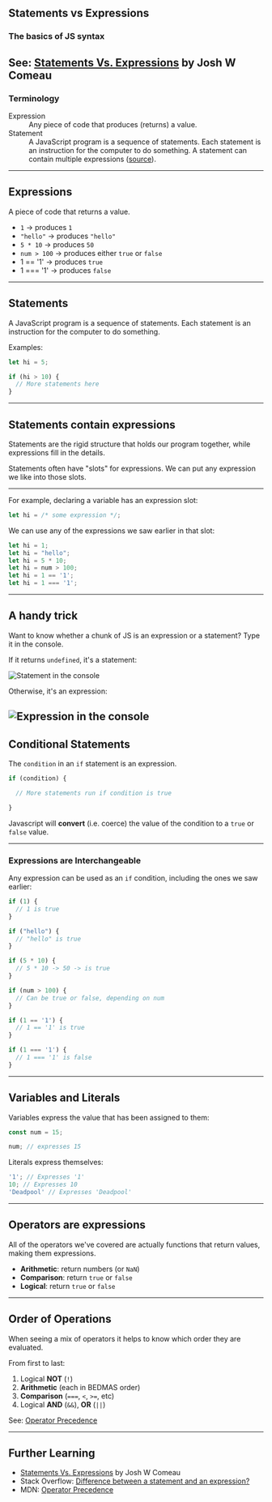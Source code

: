 
## Statements vs Expressions
### The basics of JS syntax
See: [Statements Vs. Expressions](https://www.joshwcomeau.com/javascript/statements-vs-expressions/) by Josh W Comeau
---

### Terminology

<dl>
  <dt>Expression</dt>
  <dd>Any piece of code that produces (returns) a value.</dd>
  <dt>Statement</dt>
  <dd>A JavaScript program is a sequence of statements. Each statement is an instruction for the computer to do something. A statement can contain multiple expressions (<a href="https://www.joshwcomeau.com/javascript/statements-vs-expressions/">source</a>).</dd>
</dl>

---

## Expressions
A piece of code that returns a value.

- `1` → produces `1`
- `"hello"` → produces `"hello"`
- `5 * 10` → produces `50`
- `num > 100` → produces either `true` or `false`
- 1 == '1' → produces `true`
- 1 === '1' → produces `false`

---

## Statements
A JavaScript program is a sequence of statements. Each statement is an instruction for the computer to do something.

Examples:

```js
let hi = 5;
```

```js
if (hi > 10) {
  // More statements here
}
```

---

## Statements contain expressions

Statements are the rigid structure that holds our program together, while expressions fill in the details.

Statements often have "slots" for expressions. We can put any expression we like into those slots.

---

For example, declaring a variable has an expression slot:

```js
let hi = /* some expression */;
```

We can use any of the expressions we saw earlier in that slot:

```js
let hi = 1;
let hi = "hello";
let hi = 5 * 10;
let hi = num > 100;
let hi = 1 == '1';
let hi = 1 === '1';
```

---

## A handy trick

Want to know whether a chunk of JS is an expression or a statement? Type it in the console. 

If it returns `undefined`, it's a statement:

![Statement in the console](/images/js/statement.png)

Otherwise, it's an expression:

![Expression in the console](/images/js/expression.png)
---

## Conditional Statements
The `condition` in an `if` statement is an expression.

```js
if (condition) {

  // More statements run if condition is true

}
```
Javascript will **convert** (i.e. coerce) the value of the condition to a `true` or `false` value.

---

### Expressions are Interchangeable
Any expression can be used as an `if` condition, including the ones we saw earlier:

```js
if (1) {
  // 1 is true
}

if ("hello") {
  // "hello" is true
}

if (5 * 10) {
  // 5 * 10 -> 50 -> is true
}

if (num > 100) {
  // Can be true or false, depending on num
}

if (1 == '1') {
  // 1 == '1' is true
} 

if (1 === '1') {
  // 1 === '1' is false
} 
```

---

## Variables and Literals
Variables express the value that has been assigned to them:

```js
const num = 15;

num; // expresses 15
```

Literals express themselves:

```js
'1'; // Expresses '1'
10; // Expresses 10
'Deadpool' // Expresses 'Deadpool'
```

---

## Operators are expressions
All of the operators we've covered are actually functions that return values, making them expressions.

- **Arithmetic**: return numbers (or `NaN`)
- **Comparison**: return `true` or `false`
- **Logical**: return `true` or `false`

---

## Order of Operations
When seeing a mix of operators it helps to know which order they are evaluated. 

From first to last:
1. Logical **NOT** (`!`)
2. **Arithmetic** (each in BEDMAS order)
3. **Comparison** (`===`, `<`, `>=`, etc)
4. Logical **AND** (`&&`), **OR** (`||`)

See: [Operator Precedence](https://developer.mozilla.org/en-US/docs/Web/JavaScript/Reference/Operators/Operator_Precedence#table)

---

## Further Learning
- [Statements Vs. Expressions](https://www.joshwcomeau.com/javascript/statements-vs-expressions/) by Josh W Comeau
- Stack Overflow: [Difference between a statement and an expression?](https://stackoverflow.com/questions/12703214/javascript-difference-between-a-statement-and-an-expression)
- MDN: [Operator Precedence](https://developer.mozilla.org/en-US/docs/Web/JavaScript/Reference/Operators/Operator_Precedence#table)
